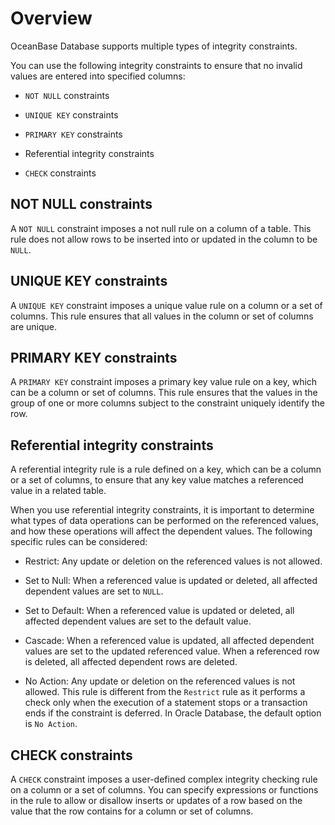 # Overview

OceanBase Database supports multiple types of integrity constraints.

You can use the following integrity constraints to ensure that no invalid values are entered into specified columns:

* `NOT NULL` constraints

* `UNIQUE KEY` constraints

* `PRIMARY KEY` constraints

* Referential integrity constraints

* `CHECK` constraints

## NOT NULL constraints

A `NOT NULL` constraint imposes a not null rule on a column of a table. This rule does not allow rows to be inserted into or updated in the column to be `NULL`.

## UNIQUE KEY constraints

A `UNIQUE KEY` constraint imposes a unique value rule on a column or a set of columns. This rule ensures that all values in the column or set of columns are unique.

## PRIMARY KEY constraints

A `PRIMARY KEY` constraint imposes a primary key value rule on a key, which can be a column or set of columns. This rule ensures that the values in the group of one or more columns subject to the constraint uniquely identify the row.

## Referential integrity constraints

A referential integrity rule is a rule defined on a key, which can be a column or a set of columns, to ensure that any key value matches a referenced value in a related table.

When you use referential integrity constraints, it is important to determine what types of data operations can be performed on the referenced values, and how these operations will affect the dependent values. The following specific rules can be considered:

* Restrict: Any update or deletion on the referenced values is not allowed.

* Set to Null: When a referenced value is updated or deleted, all affected dependent values are set to `NULL`.

* Set to Default: When a referenced value is updated or deleted, all affected dependent values are set to the default value.

* Cascade: When a referenced value is updated, all affected dependent values are set to the updated referenced value. When a referenced row is deleted, all affected dependent rows are deleted.

* No Action: Any update or deletion on the referenced values is not allowed. This rule is different from the `Restrict` rule as it performs a check only when the execution of a statement stops or a transaction ends if the constraint is deferred. In Oracle Database, the default option is `No Action`.

## CHECK constraints

A `CHECK` constraint imposes a user-defined complex integrity checking rule on a column or a set of columns. You can specify expressions or functions in the rule to allow or disallow inserts or updates of a row based on the value that the row contains for a column or set of columns.

